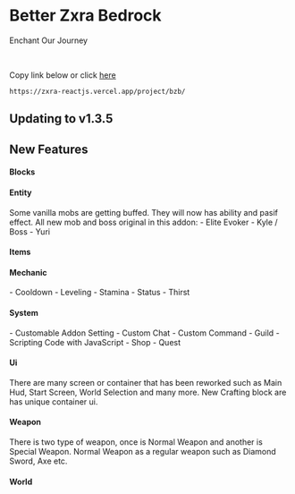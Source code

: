 # Better Zxra Bedrock

<p>Enchant Our Journey</p><br/>

Copy link below or click [here](https://zxra-reactjs.vercel.app/project/bzb/) <br/>


```
https://zxra-reactjs.vercel.app/project/bzb/
```

## Updating to v1.3.5

## New Features

<h4>Blocks</h4>

<h4>Entity</h4>
Some vanilla mobs are getting buffed. 
They will now has ability and pasif effect. 
All new mob and boss original in this addon:
- Elite Evoker
- Kyle / Boss
- Yuri


<h4>Items</h4>

<h4>Mechanic</h4>
- Cooldown
- Leveling
- Stamina
- Status
- Thirst

<h4>System</h4>
- Customable Addon Setting
- Custom Chat
- Custom Command
- Guild
- Scripting Code with JavaScript
- Shop
- Quest

<h4>Ui</h4>
There are many screen or container that has been reworked such as Main Hud, Start Screen, World Selection and many more.
New Crafting block are has unique container ui.

<h4>Weapon</h4>
There is two type of weapon, once is Normal Weapon and another is Special Weapon.
Normal Weapon as a regular weapon such as Diamond Sword, Axe etc.


<h4>World</h4>